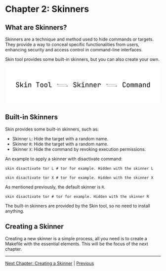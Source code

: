 # Chapter 2: Skinners

## What are Skinners?

Skinners are a technique and method used to hide commands or targets. They provide a way to conceal specific functionalities from users, enhancing security and access control in command-line interfaces.

Skin tool provides some built-in skinners, but you can also create your own.

![Skin Operating](../D_Skin_Operating.png)

## Built-in Skinners

Skin provides some built-in skinners, such as:

- Skinner `L`: Hide the target with a random name.
- Skinner `R`: Hide the target with a random name.
- Skinner `X`: Hide the command by revoking execution permissions.

An example to apply a skinner with disactivate command:

```Shell
skin disactivate tor L # tor for example. Hidden with the skinner L
```

```Shell
skin disactivate tor X # tor for example. Hidden with the skinner X
```

As mentioned previously, the default skinner is `R`.
```Shell
skin disactivate tor # tor for example. Hidden with the skinner R
```

The built-in skinners are provided by the Skin tool, so no need to install anything.

## Creating a Skinner

Creating a new skinner is a simple process, all you need is to create a Makefile with the essential elements. This will be the focus of the next chapter.

---

[Next Chapter: Creating a Skinner](./Chapter-03.md) | [Previous](./Chapter-01.md)